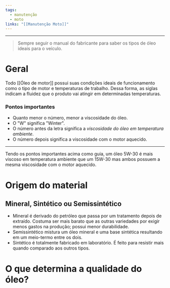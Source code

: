 ```yaml
---
tags:
  - manutenção
  - moto
links: "[[Manutenção Moto]]"
---
```

---

> Sempre seguir o manual do fabricante para saber os tipos de óleo ideais para o veículo.

# Geral

Todo [[Óleo de motor]] possui suas condições ideais de funcionamento como o tipo de motor e temperaturas de trabalho. 
Dessa forma, as siglas indicam a fluidez que o produto vai atingir em determinadas temperaturas.

### Pontos importantes
* Quanto menor o número, menor a viscosidade do óleo.
* O "W" significa "Winter".
* O número antes da letra significa a *viscosidade do óleo em temperatura ambiente*.
* O número depois significa a viscosidade com o motor aquecido.

--- 
Tendo os pontos importantes acima como guia, um óleo 5W-30 é mais viscoso em temperatura ambiente que um 15W-30 mas ambos possuem a mesma viscosidade com o motor aquecido.

# Origem do material
## Mineral, Sintético ou Semissintético
* Mineral é derivado do petróleo que passa por um tratamento depois de extraído. Costuma ser mais barato que as outras variedades por exigir menos gastos na produção; possui menor durabilidade.
* Semissintético mistura um óleo mineral e uma base sintética resultando em um meio-termo entre os dois.
* Sintético é totalmente fabricado em laboratório. É feito para resistir mais quando comparado aos outros tipos.

# O que determina a qualidade do óleo?

